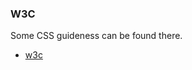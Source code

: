 <!--
abbrlink: rosy1rva
-->

### W3C

Some CSS guideness can be found there.

* [w3c](https://github.com/w3c/csswg-drafts)